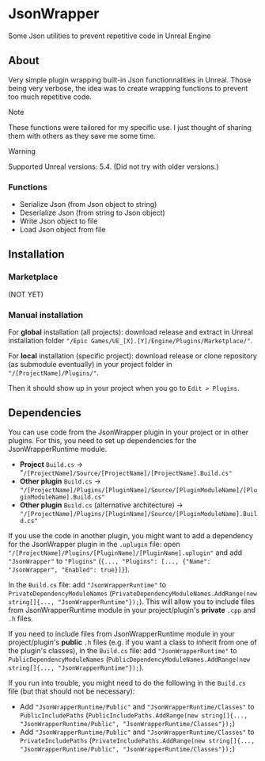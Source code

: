 # JsonWrapper
Some Json utilities to prevent repetitive code in Unreal Engine

## About

Very simple plugin wrapping built-in Json functionnalities in Unreal. Those being very verbose, the idea was to create wrapping functions to prevent too much repetitive code.

> [!NOTE]  
> These functions were tailored for my specific use. I just thought of sharing them with others as they save me some time.

> [!WARNING]  
> Supported Unreal versions: 5.4. (Did not try with older versions.)

### Functions

- Serialize Json (from Json object to string)
- Deserialize Json (from string to Json object)
- Write Json object to file
- Load Json object from file

## Installation

###  Marketplace

(NOT YET)

### Manual installation

For __global__ installation (all projects): download release and extract in Unreal installation folder `"/Epic Games/UE_[X].[Y]/Engine/Plugins/Marketplace/"`.

For __local__ installation (specific project): download release or clone repository (as submodule eventually) in your project folder in `"/[ProjectName]/Plugins/"`.

Then it should show up in your project when you go to `Edit > Plugins`.

## Dependencies

You can use code from the JsonWrapper plugin in your project or in other plugins. For this, you need to set up dependencies for the JsonWrapperRuntime module.
- __Project__ `Build.cs` -> "`/[ProjectName]/Source/[ProjectName]/[ProjectName].Build.cs"`
- __Other plugin__ `Build.cs` -> `"/[ProjectName]/Plugins/[PluginName]/Source/[PluginModuleName]/[PluginModuleName].Build.cs"`
- __Other plugin__ `Build.cs` (alternative architecture) -> `"/[ProjectName]/Plugins/[PluginName]/Source/[PluginModuleName].Build.cs"`

If you use the code in another plugin, you might want to add a dependency for the JsonWrapper plugin in the `.uplugin` file: open `"/[ProjectName]/Plugins/[PluginName]/[PluginName].uplugin"` and add `"JsonWrapper"` to `"Plugins"` (`{..., "Plugins": [..., {"Name": "JsonWrapper", "Enabled": true}]}`).

In the `Build.cs` file: add `"JsonWrapperRuntime"` to `PrivateDependencyModuleNames` (`PrivateDependencyModuleNames.AddRange(new string[]{..., "JsonWrapperRuntime"});`). This will allow you to include files from JsonWrapperRuntime module in your project/plugin's __private__ `.cpp` and `.h` files.

If you need to include files from JsonWrapperRuntime module in your project/plugin's __public__ `.h` files (e.g. if you want a class to inherit from one of the plugin's classes), in the `Build.cs` file: add `"JsonWrapperRuntime"` to `PublicDependencyModuleNames` (`PublicDependencyModuleNames.AddRange(new string[]{..., "JsonWrapperRuntime"});`).

If you run into trouble, you might need to do the following in the `Build.cs` file (but that should not be necessary):
- Add `"JsonWrapperRuntime/Public"` and `"JsonWrapperRuntime/Classes"` to `PublicIncludePaths` (`PublicIncludePaths.AddRange(new string[]{..., "JsonWrapperRuntime/Public", "JsonWrapperRuntime/Classes"});`)
- Add `"JsonWrapperRuntime/Public"` and `"JsonWrapperRuntime/Classes"` to `PrivateIncludePaths` (`PrivateIncludePaths.AddRange(new string[]{..., "JsonWrapperRuntime/Public", "JsonWrapperRuntime/Classes"});`)
